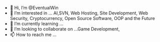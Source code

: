 - 👋 Hi, I’m @EventualWin
- 👀 I’m interested in ... AI,SVN, Web Hosting, Site Development, Web Security, Cryptocurrency, Open Source Software, OOP and the Future
- 🌱 I’m currently learning ...
- 💞️ I’m looking to collaborate on ...Game Development, 
- 📫 How to reach me ...

<!---
EventualWin/EventualWin is a ✨ special ✨ repository because its `README.md` (this file) appears on your GitHub profile.
You can click the Preview link to take a look at your changes.
--->
